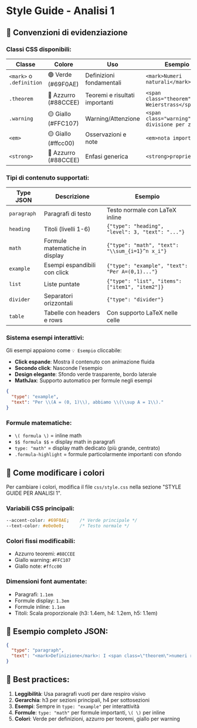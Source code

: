 # Style Guide - Analisi 1

## 🎨 Convenzioni di evidenziazione

### Classi CSS disponibili:

| Classe | Colore | Uso | Esempio HTML |
|--------|--------|-----|--------------|
| `<mark>` o `.definition` | 🟢 Verde (#69F0AE) | Definizioni fondamentali | `<mark>Numeri naturali</mark>` |
| `.theorem` | 🔵 Azzurro (#88CCEE) | Teoremi e risultati importanti | `<span class="theorem">Teorema di Weierstrass</span>` |
| `.warning` | 🟡 Giallo (#FFC107) | Warning/Attenzione | `<span class="warning">Attenzione: divisione per zero!</span>` |
| `<em>` | 🟡 Giallo (#ffcc00) | Osservazioni e note | `<em>nota importante</em>` |
| `<strong>` | 🔵 Azzurro (#88CCEE) | Enfasi generica | `<strong>proprietà</strong>` |

### Tipi di contenuto supportati:

| Type JSON | Descrizione | Esempio |
|-----------|-------------|---------|
| `paragraph` | Paragrafi di testo | Testo normale con LaTeX inline |
| `heading` | Titoli (livelli 1-6) | `{"type": "heading", "level": 3, "text": "..."}` |
| `math` | Formule matematiche in display | `{"type": "math", "text": "\\sum_{i=1}^n x_i"}` |
| `example` | Esempi espandibili con click | `{"type": "example", "text": "Per A=(0,1)..."}` |
| `list` | Liste puntate | `{"type": "list", "items": ["item1", "item2"]}` |
| `divider` | Separatori orizzontali | `{"type": "divider"}` |
| `table` | Tabelle con headers e rows | Con supporto LaTeX nelle celle |

### Sistema esempi interattivi:

Gli esempi appaiono come `💡 Esempio` cliccabile:
- **Click espande**: Mostra il contenuto con animazione fluida
- **Secondo click**: Nasconde l'esempio  
- **Design elegante**: Sfondo verde trasparente, bordo laterale
- **MathJax**: Supporto automatico per formule negli esempi

```json
{
  "type": "example",
  "text": "Per \\(A = (0, 1)\\), abbiamo \\(\\sup A = 1\\)."
}
```

### Formule matematiche:
- `\( formula \)` = inline math
- `$$ formula $$` = display math in paragrafi  
- `type: "math"` = display math dedicato (più grande, centrato)
- `.formula-highlight` = formule particolarmente importanti con sfondo

## 🔧 Come modificare i colori

Per cambiare i colori, modifica il file `css/style.css` nella sezione "STYLE GUIDE PER ANALISI 1".

### Variabili CSS principali:
```css
--accent-color: #69F0AE;    /* Verde principale */
--text-color: #e0e0e0;      /* Testo normale */
```

### Colori fissi modificabili:
- Azzurro teoremi: `#88CCEE`
- Giallo warning: `#FFC107`
- Giallo note: `#ffcc00`

### Dimensioni font aumentate:
- Paragrafi: `1.1em`
- Formule display: `1.3em`
- Formule inline: `1.1em`
- Titoli: Scala proporzionale (h3: 1.4em, h4: 1.2em, h5: 1.1em)

## 📝 Esempio completo JSON:

```json
{
  "type": "paragraph",
  "text": "<mark>Definizione</mark>: I <span class=\"theorem\">numeri reali</span> sono... <span class=\"warning\">Attenzione</span>: non confondere con..."
}
```

## 🎯 Best practices:

1. **Leggibilità**: Usa paragrafi vuoti per dare respiro visivo
2. **Gerarchia**: h3 per sezioni principali, h4 per sottosezioni  
3. **Esempi**: Sempre in `type: "example"` per interattività
4. **Formule**: `type: "math"` per formule importanti, `\( \)` per inline
5. **Colori**: Verde per definizioni, azzurro per teoremi, giallo per warning
